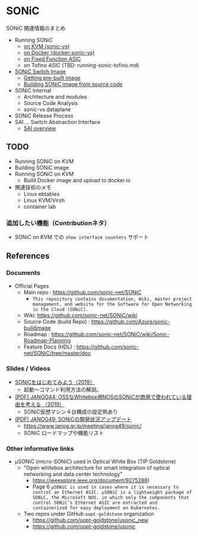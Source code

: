 # SONiC

SONiC 関連情報のまとめ

- Running SONiC
  - [on KVM (sonic-vs)](running-sonic-kvm.md)
  - [on Docker (docker-sonic-vs)](running-sonic-docker.md)
  - [on Fixed Function ASIC](running-sonic.md)
  - on Tofino ASIC (TBD: running-sonic-tofino.md)
- [SONiC Switch Image](sonic-image.md)
  - [Getting pre-built image](sonic-image.md#getting-pre-built-image)
  - [Building SONiC image from source code](sonice-image.md)
- SONiC Internal
  - Architecture and modules
  - Source Code Analysis
  - sonic-vs dataplane
- SONiC Release Process
- SAI ... Switch Abstraction Interface
  - [SAI overview](sai.md)

## TODO

- Running SONiC on KVM
- Building SONiC image
- Running SONiC on KVM
  - Build Docker image and upload to docker.io
- 関連技術のメモ
  - Linux ebtables
  - Linux KVM/Virsh
  - container lab

### 追加したい機能（Contributionネタ）

- SONiC on KVM での `show interface counters` サポート

## References

### Documents

- Official Pages
  - Main repo : https://github.com/sonic-net/SONiC
    - `This repository contains documentation, Wiki, master project management, and website for the Software for Open Networking in the Cloud (SONiC).`
  - Wiki: https://github.com/sonic-net/SONiC/wiki
  - Source Code (build Repo) : https://github.com/Azure/sonic-buildimage
  - Roadmap : https://github.com/sonic-net/SONiC/wiki/Sonic-Roadmap-Planning
  - Feature Docs (HDL) : https://github.com/sonic-net/SONiC/tree/master/doc

### Slides / Videos

- [SONiCをはじめてみよう（2019）](https://speakerdeck.com/imasaruoki/sonicwohazimetemiyou)
  - 起動～コマンド利用方法の解説。
- [(PDF) JANOG44: OSSなWhitebox用NOSのSONiCが商用で使われている理由を考える （2019）](https://www.janog.gr.jp/meeting/janog44/application/files/1415/6396/6082/janog44_sonic_kuwata-00.pdf)
  - SONiC仮想マシン４台構成の設定例あり
- [(PDF) JANOG49: SONiCの開発状況アップデート](https://www.janog.gr.jp/meeting/janog49/wp-content/uploads/2022/01/JANOGWeeeeeK%C3%AE%C3%B7%C3%A8J%C3%84%C3%A6%C3%B9%E2%94%90_APRESIA_v.0.1.pdf)
  - https://www.janog.gr.jp/meeting/janog49/sonic/
  - SONiC ロードマップや機能リスト

### Other informative links

- µSONiC (micro-SONiC) used in Optical White Box (TIP Goldstone)
  - "Open whitebox architecture for smart integration of optical networking and data center technology"
    - https://ieeexplore.ieee.org/document/9275288)
    - Page 6 `µSONiC is used in cases where it is necessary to control an Ethernet ASIC. µSONiC is a lightweight package of SONiC, the Microsoft NOS, in which only the components that control SONiC’s Ethernet ASIC are extracted and containerized for easy deployment on Kubernetes.`
  - Two repos under GitHub `oopt-goldstone` organization 
    - https://github.com/oopt-goldstone/usonic_new
    - https://github.com/oopt-goldstone/usonic